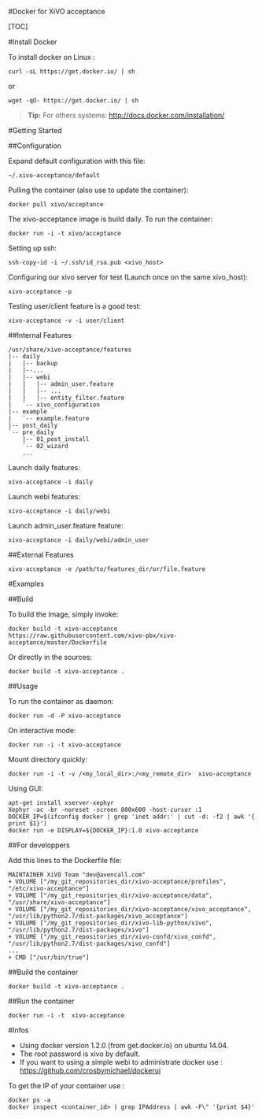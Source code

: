 #Docker for XiVO acceptance

[TOC]

#Install Docker

To install docker on Linux :

	curl -sL https://get.docker.io/ | sh

 or

	wget -qO- https://get.docker.io/ | sh

> **Tip:** For others systems: http://docs.docker.com/installation/

#Getting Started

##Configuration

Expand default configuration with this file:
	
	~/.xivo-acceptance/default

Pulling the container (also use to update the container):

    docker pull xivo/acceptance

The xivo-acceptance image is build daily. To run the container:

    docker run -i -t xivo/acceptance

Setting up ssh:

    ssh-copy-id -i ~/.ssh/id_rsa.pub <xivo_host>

Configuring our xivo server for test (Launch once on the same xivo_host):

    xivo-acceptance -p

Testing user/client feature is a good test:

    xivo-acceptance -v -i user/client

##Internal Features

	/usr/share/xivo-acceptance/features
	|-- daily
	|   |-- backup
	|   |--...
	|   |-- webi
	|   |   |-- admin_user.feature
	|   |   |-- ...
	|   |   |-- entity_filter.feature
	|   `-- xivo_configuration
	|-- example
	|   `-- example.feature
	|-- post_daily
	`-- pre_daily
	    |-- 01_post_install
	    `-- 02_wizard
	    ...

Launch daily features:

    xivo-acceptance -i daily

Launch webi features:

    xivo-acceptance -i daily/webi

Launch admin_user.feature feature:

    xivo-acceptance -i daily/webi/admin_user

##External Features

    xivo-acceptance -e /path/to/features_dir/or/file.feature

#Examples

##Build

To build the image, simply invoke:

    docker build -t xivo-acceptance https://raw.githubusercontent.com/xivo-pbx/xivo-acceptance/master/Dockerfile

Or directly in the sources:

    docker build -t xivo-acceptance .

##Usage

To run the container as daemon:

    docker run -d -P xivo-acceptance

On interactive mode:

    docker run -i -t xivo-acceptance

Mount directory quickly:

    docker run -i -t -v /<my_local_dir>:/<my_remote_dir>  xivo-acceptance

Using GUI:

    apt-get install xserver-xephyr
    Xephyr -ac -br -noreset -screen 800x600 -host-cursor :1
    DOCKER_IP=$(ifconfig docker | grep 'inet addr:' | cut -d: -f2 | awk '{ print $1}')
    docker run -e DISPLAY=${DOCKER_IP}:1.0 xivo-acceptance

##For developpers

Add this lines to the Dockerfile file:

    MAINTAINER XiVO Team "dev@avencall.com"
    + VOLUME ["/my_git_repositories_dir/xivo-acceptance/profiles", "/etc/xivo-acceptance"]
    + VOLUME ["/my_git_repositories_dir/xivo-acceptance/data", "/usr/share/xivo-acceptance"]
    + VOLUME ["/my_git_repositories_dir/xivo-acceptance/xivo_acceptance", "/usr/lib/python2.7/dist-packages/xivo_acceptance"]
    + VOLUME ["/my_git_repositories_dir/xivo-lib-python/xivo", "/usr/lib/python2.7/dist-packages/xivo"]
    + VOLUME ["/my_git_repositories_dir/xivo-confd/xivo_confd", "/usr/lib/python2.7/dist-packages/xivo_confd"]
    ...
    + CMD ["/usr/bin/true"]

##Build the container

    docker build -t xivo-acceptance .

##Run the container

    docker run -i -t  xivo-acceptance

#Infos

- Using docker version 1.2.0 (from get.docker.io) on ubuntu 14.04.
- The root password is xivo by default.
- If you want to using a simple webi to administrate docker use : https://github.com/crosbymichael/dockerui

To get the IP of your container use :

    docker ps -a
    docker inspect <container_id> | grep IPAddress | awk -F\" '{print $4}'
    